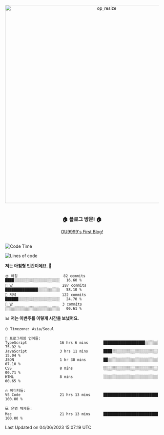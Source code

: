 
<div align=center>
	<img width="650" alt="op_resize" src="https://user-images.githubusercontent.com/113419018/231088010-e65212ff-48c4-480d-bf25-7427638b6e93.png">
</div>
<br>
<div align=center>
	<h3>🏠 블로그 방문! 🏠</h3>
	<a href="https://ou9999-next-js-blog.vercel.app/">OU9999's First Blog!</a>
</div>

<br>

<!--START_SECTION:waka-->
![Code Time](http://img.shields.io/badge/Code%20Time-489%20hrs%2015%20mins-blue)

![Lines of code](https://img.shields.io/badge/%EC%A0%80%EB%8A%94%20%EC%97%AC%ED%83%9C%EA%B9%8C%EC%A7%80%20-1.7%20million%20%EC%A4%84%EC%9D%98%20%EC%BD%94%EB%93%9C%EB%A5%BC%20%EC%9E%91%EC%84%B1%ED%96%88%EC%96%B4%EC%9A%94.-blue)

**저는 아침형 인간이에요. 🐤** 

```text
🌞 아침                     82 commits          ████░░░░░░░░░░░░░░░░░░░░░   16.60 % 
🌆 낮　                     287 commits         ███████████████░░░░░░░░░░   58.10 % 
🌃 저녁                     122 commits         ██████░░░░░░░░░░░░░░░░░░░   24.70 % 
🌙 밤　                     3 commits           ░░░░░░░░░░░░░░░░░░░░░░░░░   00.61 % 
```


📊 **저는 이번주를 이렇게 시간을 보냈어요.** 

```text
🕑︎ Timezone: Asia/Seoul

💬 프로그래밍 언어들: 
TypeScript               16 hrs 6 mins       ███████████████████░░░░░░   75.92 % 
JavaScript               3 hrs 11 mins       ████░░░░░░░░░░░░░░░░░░░░░   15.04 % 
JSON                     1 hr 30 mins        ██░░░░░░░░░░░░░░░░░░░░░░░   07.10 % 
CSS                      8 mins              ░░░░░░░░░░░░░░░░░░░░░░░░░   00.71 % 
HTML                     8 mins              ░░░░░░░░░░░░░░░░░░░░░░░░░   00.65 % 

🔥 에디터들: 
VS Code                  21 hrs 13 mins      █████████████████████████   100.00 % 

💻 운영 체제들: 
Mac                      21 hrs 13 mins      █████████████████████████   100.00 % 
```


 Last Updated on 04/06/2023 15:07:19 UTC
<!--END_SECTION:waka-->
